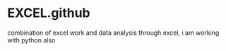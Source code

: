 # EXCEL.github
combination of excel work and data analysis through excel, i am working with python also
